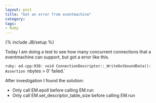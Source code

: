 ```yaml
---
layout: post
title: "Get an error from eventmachine"
category:
tags:
- Ruby
---
```

{% include JB/setup %}

Today I am doing a test to see how many concurrent connections that a eventmachine can support, but got a error like this.

`ruby: ed.cpp:938: void ConnectionDescriptor::_WriteOutboundData(): Assertion `nbytes > 0' failed.`

After investigation I found the solution:

* Only call EM.epoll before calling EM.run
* Only call EM.set_descriptor_table_size before calling EM.run


